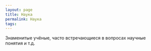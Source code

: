 ```yaml
---
layout: page
title: Наука
permalink: Наука
tags: 
---
```

Знаменитые учёные, часто встречающиеся в вопросах научные понятия и т.д.
